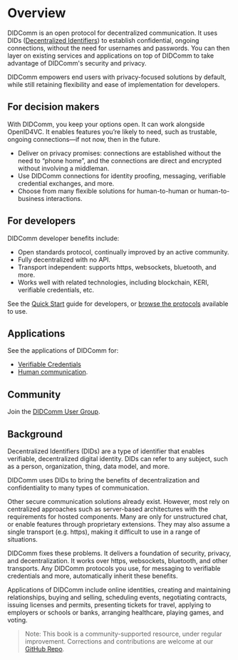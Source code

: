 # Overview
DIDComm is an open protocol for decentralized communication. It uses DIDs ([Decentralized Identifiers](https://www.w3.org/TR/did-core/)) to establish confidential, ongoing connections, without the need for usernames and passwords. You can then layer on existing services and applications on top of DIDComm to take advantage of DIDComm's security and privacy.

DIDComm empowers end users with privacy-focused solutions by default, while still retaining flexibility and ease of implementation for developers.

## For decision makers
With DIDComm, you keep your options open. It can work alongside OpenID4VC. It enables features you’re likely to need, such as trustable, ongoing connections—if not now, then in the future.
- Deliver on privacy promises: connections are established without the need to “phone home”, and the connections are direct and encrypted without involving a middleman.
- Use DIDComm connections for identity proofing, messaging, verifiable credential exchanges, and more.
- Choose from many flexible solutions for human-to-human or human-to-business interactions.

## For developers
DIDComm developer benefits include:

- Open standards protocol, continually improved by an active community.
- Fully decentralized with no API.
- Transport independent: supports https, websockets, bluetooth, and more.
- Works well with related technologies, including blockchain, KERI, verifiable credentials, etc.

See the [Quick Start](quickstart.md) guide for developers, or [browse the protocols](https://didcomm.org/search/) available to use.

## Applications
See the applications of DIDComm for:

- [Verifiable Credentials](applications/vc_tech_vertical.md)
- [Human communication](applications/human_communication_tech_vertical.md).

## Community
Join the [DIDComm User Group](workinggroups.md).

## Background
Decentralized Identifiers (DIDs) are a type of identifier that enables verifiable, decentralized digital identity. DIDs can refer to any subject, such as a person, organization, thing, data model, and more.

DIDComm uses DIDs to bring the benefits of decentralization and confidentiality to many types of communication.

Other secure communication solutions already exist. However, most rely on centralized approaches such as server-based architectures with the requirements for hosted components. Many are only for unstructured chat, or enable features through proprietary extensions. They may also assume a single transport (e.g. https), making it difficult to use in a range of situations.

DIDComm fixes these problems. It delivers a foundation of security, privacy, and decentralization. It works over https, websockets, bluetooth, and other transports. Any DIDComm protocols you use, for messaging to verifiable credentials and more, automatically inherit these benefits.

Applications of DIDComm include online identities, creating and maintaining relationships, buying and selling, scheduling events, negotiating contracts, issuing licenses and permits, presenting tickets for travel, applying to employers or schools or banks, arranging healthcare, playing games, and voting.

> Note: This book is a community-supported resource, under regular improvement. Corrections and contributions are welcome at our [GitHub Repo](https://github.com/decentralized-identity/didcomm-book/).
